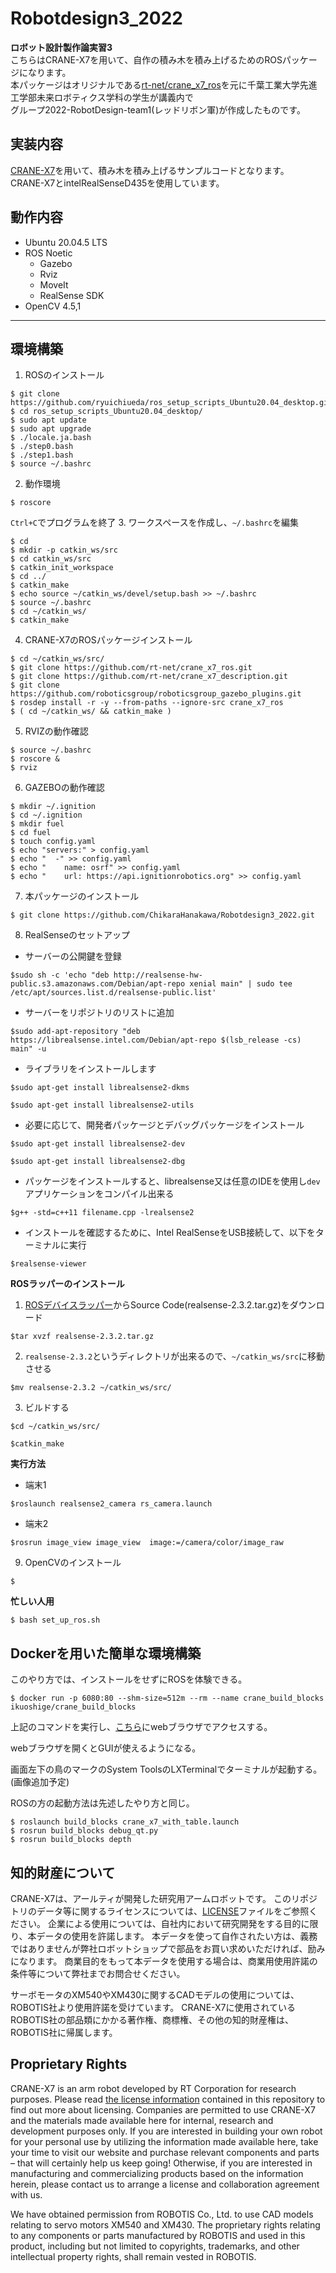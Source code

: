 # Robotdesign3_2022
**ロボット設計製作論実習3**  
こちらはCRANE-X7を用いて、自作の積み木を積み上げるためのROSパッケージになります。  
本パッケージはオリジナルである[rt-net/crane_x7_ros](https://github.com/rt-net/crane_x7_ros)を元に千葉工業大学先進工学部未来ロボティクス学科の学生が講義内で  
グループ2022-RobotDesign-team1(レッドリボン軍)が作成したものです。
## 実装内容
[CRANE-X7](https://rt-net.jp/products/crane-x7/)を用いて、積み木を積み上げるサンプルコードとなります。  
CRANE-X7とintelRealSenseD435を使用しています。  
## 動作内容
- Ubuntu 20.04.5 LTS
- ROS Noetic
  - Gazebo
  - Rviz
  - MoveIt
  - RealSense SDK
- OpenCV 4.5,1
---
## 環境構築
1. ROSのインストール
```
$ git clone https://github.com/ryuichiueda/ros_setup_scripts_Ubuntu20.04_desktop.git
$ cd ros_setup_scripts_Ubuntu20.04_desktop/
$ sudo apt update
$ sudo apt upgrade
$ ./locale.ja.bash
$ ./step0.bash
$ ./step1.bash
$ source ~/.bashrc
```
2. 動作環境
```
$ roscore
```
`Ctrl+C`でプログラムを終了
3. ワークスペースを作成し、`~/.bashrc`を編集
```
$ cd
$ mkdir -p catkin_ws/src
$ cd catkin_ws/src
$ catkin_init_workspace
$ cd ../
$ catkin_make
$ echo source ~/catkin_ws/devel/setup.bash >> ~/.bashrc
$ source ~/.bashrc
$ cd ~/catkin_ws/
$ catkin_make
```
4. CRANE-X7のROSパッケージインストール
```
$ cd ~/catkin_ws/src/
$ git clone https://github.com/rt-net/crane_x7_ros.git
$ git clone https://github.com/rt-net/crane_x7_description.git
$ git clone https://github.com/roboticsgroup/roboticsgroup_gazebo_plugins.git
$ rosdep install -r -y --from-paths --ignore-src crane_x7_ros
$ ( cd ~/catkin_ws/ && catkin_make )
```
5. RVIZの動作確認
```
$ source ~/.bashrc
$ roscore &
$ rviz
```
6. GAZEBOの動作確認
```
$ mkdir ~/.ignition
$ cd ~/.ignition
$ mkdir fuel
$ cd fuel
$ touch config.yaml
$ echo "servers:" > config.yaml
$ echo "  -" >> config.yaml
$ echo "    name: osrf" >> config.yaml
$ echo "    url: https://api.ignitionrobotics.org" >> config.yaml
```
7. 本パッケージのインストール
```
$ git clone https://github.com/ChikaraHanakawa/Robotdesign3_2022.git
```
8. RealSenseのセットアップ
- サーバーの公開鍵を登録
```
$sudo sh -c 'echo "deb http://realsense-hw-public.s3.amazonaws.com/Debian/apt-repo xenial main" | sudo tee /etc/apt/sources.list.d/realsense-public.list'
```
- サーバーをリポジトリのリストに追加
```
$sudo add-apt-repository "deb https://librealsense.intel.com/Debian/apt-repo $(lsb_release -cs) main" -u
```
- ライブラリをインストールします
```
$sudo apt-get install librealsense2-dkms
```
```
$sudo apt-get install librealsense2-utils
```
- 必要に応じて、開発者パッケージとデバッグパッケージをインストール 
```
$sudo apt-get install librealsense2-dev
```
```
$sudo apt-get install librealsense2-dbg
```
  - パッケージをインストールすると、librealsense又は任意のIDEを使用し`dev`アプリケーションをコンパイル出来る
  ```
  $g++ -std=c++11 filename.cpp -lrealsense2
  ```
- インストールを確認するために、Intel RealSenseをUSB接続して、以下をターミナルに実行
```
$realsense-viewer
```
**ROSラッパーのインストール**  
  1. [ROSデバイスラッパー](https://github.com/intel-ros/realsense/releases)からSource Code(realsense-2.3.2.tar.gz)をダウンロード  
  ```
  $tar xvzf realsense-2.3.2.tar.gz
  ```
  2. `realsense-2.3.2`というディレクトリが出来るので、`~/catkin_ws/src`に移動させる
  ```
  $mv realsense-2.3.2 ~/catkin_ws/src/
  ```
  3. ビルドする
  ```
  $cd ~/catkin_ws/src/
  ```
  ```
  $catkin_make
  ```
**実行方法**  
  - 端末1
  ```
  $roslaunch realsense2_camera rs_camera.launch
  ```
  - 端末2
  ```
  $rosrun image_view image_view  image:=/camera/color/image_raw
  ```
9. OpenCVのインストール
```
$
```

**忙しい人用**
```
$ bash set_up_ros.sh 
```

## Dockerを用いた簡単な環境構築

このやり方では、インストールをせずにROSを体験できる。

```
$ docker run -p 6080:80 --shm-size=512m --rm --name crane_build_blocks ikuoshige/crane_build_blocks
```

上記のコマンドを実行し、[こちら](http://127.0.0.1:6080/)にwebブラウザでアクセスする。

webブラウザを開くとGUIが使えるようになる。

画面左下の鳥のマークのSystem ToolsのLXTerminalでターミナルが起動する。(画像追加予定)

ROSの方の起動方法は先述したやり方と同じ。

```
$ roslaunch build_blocks crane_x7_with_table.launch
$ rosrun build_blocks debug_qt.py
$ rosrun build_blocks depth
```

## 知的財産について
CRANE-X7は、アールティが開発した研究用アームロボットです。 このリポジトリのデータ等に関するライセンスについては、[LICENSE](https://github.com/2021-RobotDesign3-team2/crane_x7_ros_test/blob/main/LICENSE)ファイルをご参照ください。 企業による使用については、自社内において研究開発をする目的に限り、本データの使用を許諾します。 本データを使って自作されたい方は、義務ではありませんが弊社ロボットショップで部品をお買い求めいただければ、励みになります。 商業目的をもって本データを使用する場合は、商業用使用許諾の条件等について弊社までお問合せください。

サーボモータのXM540やXM430に関するCADモデルの使用については、ROBOTIS社より使用許諾を受けています。 CRANE-X7に使用されているROBOTIS社の部品類にかかる著作権、商標権、その他の知的財産権は、ROBOTIS社に帰属します。
## Proprietary Rights
CRANE-X7 is an arm robot developed by RT Corporation for research purposes. Please read [the license information](https://github.com/2021-RobotDesign3-team2/crane_x7_ros_test/blob/main/LICENSE) contained in this repository to find out more about licensing. Companies are permitted to use CRANE-X7 and the materials made available here for internal, research and development purposes only. If you are interested in building your own robot for your personal use by utilizing the information made available here, take your time to visit our website and purchase relevant components and parts – that will certainly help us keep going! Otherwise, if you are interested in manufacturing and commercializing products based on the information herein, please contact us to arrange a license and collaboration agreement with us.

We have obtained permission from ROBOTIS Co., Ltd. to use CAD models relating to servo motors XM540 and XM430. The proprietary rights relating to any components or parts manufactured by ROBOTIS and used in this product, including but not limited to copyrights, trademarks, and other intellectual property rights, shall remain vested in ROBOTIS.
